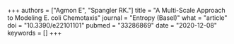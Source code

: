 +++
authors = ["Agmon E", "Spangler RK."]
title = "A Multi-Scale Approach to Modeling E. coli Chemotaxis"
journal = "Entropy (Basel)"
what = "article"
doi = "10.3390/e22101101"
pubmed = "33286869"
date = "2020-12-08"
keywords = []
+++

